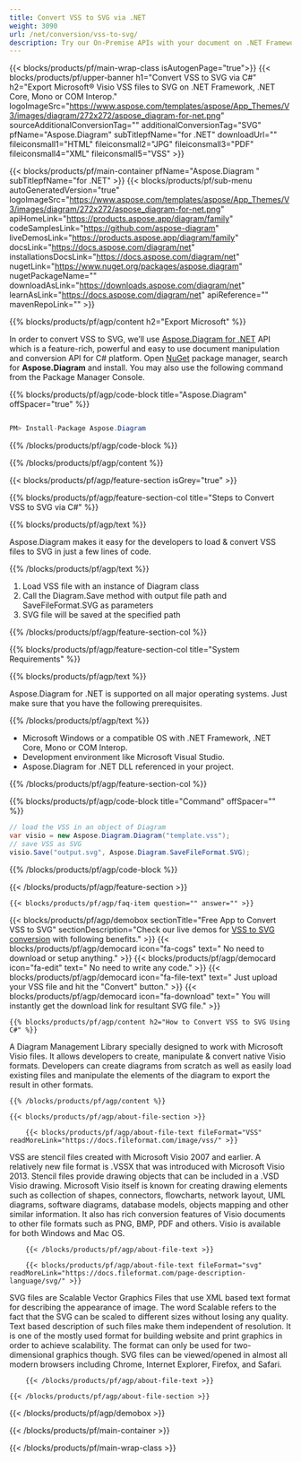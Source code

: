```yaml
---
title: Convert VSS to SVG via .NET 
weight: 3090
url: /net/conversion/vss-to-svg/ 
description: Try our On-Premise APIs with your document on .NET Framework, .NET Core, Mono or COM Interop.
---
```


{{< blocks/products/pf/main-wrap-class isAutogenPage="true">}}
{{< blocks/products/pf/upper-banner h1="Convert VSS to SVG via C#" h2="Export Microsoft® Visio VSS files to SVG on .NET Framework, .NET Core, Mono or COM Interop." logoImageSrc="https://www.aspose.com/templates/aspose/App_Themes/V3/images/diagram/272x272/aspose_diagram-for-net.png" sourceAdditionalConversionTag="" additionalConversionTag="SVG" pfName="Aspose.Diagram" subTitlepfName="for .NET" downloadUrl="" fileiconsmall1="HTML" fileiconsmall2="JPG" fileiconsmall3="PDF" fileiconsmall4="XML" fileiconsmall5="VSS" >}}

{{< blocks/products/pf/main-container pfName="Aspose.Diagram " subTitlepfName="for .NET" >}}
{{< blocks/products/pf/sub-menu autoGeneratedVersion="true" logoImageSrc="https://www.aspose.com/templates/aspose/App_Themes/V3/images/diagram/272x272/aspose_diagram-for-net.png" apiHomeLink="https://products.aspose.app/diagram/family" codeSamplesLink="https://github.com/aspose-diagram" liveDemosLink="https://products.aspose.app/diagram/family" docsLink="https://docs.aspose.com/diagram/net" installationsDocsLink="https://docs.aspose.com/diagram/net" nugetLink="https://www.nuget.org/packages/aspose.diagram" nugetPackageName="" downloadAsLink="https://downloads.aspose.com/diagram/net" learnAsLink="https://docs.aspose.com/diagram/net" apiReference="" mavenRepoLink="" >}}

{{% blocks/products/pf/agp/content h2="Export Microsoft" %}}

 In order to convert VSS to SVG, we’ll use
 [Aspose.Diagram for .NET](https://products.aspose.com/diagram/net) 
 API which is a feature-rich, powerful and easy to use document manipulation and conversion API for C# platform. Open
 [NuGet](https://www.nuget.org/packages/aspose.diagram) 
 package manager, search for
 **Aspose.Diagram** 
 and install. You may also use the following command from the Package Manager Console.

{{% blocks/products/pf/agp/code-block title="Aspose.Diagram" offSpacer="true" %}}

```cs

PM> Install-Package Aspose.Diagram

```

{{% /blocks/products/pf/agp/code-block %}}

{{% /blocks/products/pf/agp/content %}}

{{< blocks/products/pf/agp/feature-section isGrey="true" >}}

{{% blocks/products/pf/agp/feature-section-col title="Steps to Convert VSS to SVG via C#" %}}

{{% blocks/products/pf/agp/text %}}

 Aspose.Diagram makes it easy for the developers to load & convert VSS files to SVG in just a few lines of code.

{{% /blocks/products/pf/agp/text %}}

1.  Load VSS file with an instance of Diagram class
1.  Call the Diagram.Save method with output file path and SaveFileFormat.SVG as parameters
1.  SVG file will be saved at the specified path

{{% /blocks/products/pf/agp/feature-section-col %}}

{{% blocks/products/pf/agp/feature-section-col title="System Requirements" %}}

{{% blocks/products/pf/agp/text %}}

 Aspose.Diagram for .NET is supported on all major operating systems. Just make sure that you have the following prerequisites.

{{% /blocks/products/pf/agp/text %}}

-  Microsoft Windows or a compatible OS with .NET Framework, .NET Core, Mono or COM Interop.
-  Development environment like Microsoft Visual Studio.
-  Aspose.Diagram for .NET DLL referenced in your project.

{{% /blocks/products/pf/agp/feature-section-col %}}

{{% blocks/products/pf/agp/code-block title="Command" offSpacer="" %}}

```cs
// load the VSS in an object of Diagram 
var visio = new Aspose.Diagram.Diagram("template.vss");
// save VSS as SVG 
visio.Save("output.svg", Aspose.Diagram.SaveFileFormat.SVG); 

```

{{% /blocks/products/pf/agp/code-block %}}

{{< /blocks/products/pf/agp/feature-section >}}

    {{< blocks/products/pf/agp/faq-item question="" answer="" >}}
 

<!-- aboutfile Starts -->

{{< blocks/products/pf/agp/demobox sectionTitle="Free App to Convert VSS to SVG" sectionDescription="Check our live demos for [VSS to SVG conversion](https://products.aspose.app/diagram/conversion/vss-to-svg) with following benefits." >}}
        {{< blocks/products/pf/agp/democard icon="fa-cogs" text=" No need to download or setup anything." >}}
        {{< blocks/products/pf/agp/democard icon="fa-edit" text=" No need to write any code." >}}
        {{< blocks/products/pf/agp/democard icon="fa-file-text" text=" Just upload your VSS file and hit the \"Convert\" button." >}}
        {{< blocks/products/pf/agp/democard icon="fa-download" text=" You will instantly get the download link for resultant SVG file." >}}

    {{% blocks/products/pf/agp/content h2="How to Convert VSS to SVG Using C#" %}}

 A Diagram Management Library specially designed to work with Microsoft Visio files. It allows developers to create, manipulate & convert native Visio formats. Developers can create diagrams from scratch as well as easily load existing files and manipulate the elements of the diagram to export the result in other formats.



    {{% /blocks/products/pf/agp/content %}}

    {{< blocks/products/pf/agp/about-file-section >}}

        {{< blocks/products/pf/agp/about-file-text fileFormat="VSS" readMoreLink="https://docs.fileformat.com/image/vss/" >}}
VSS are stencil files created with Microsoft Visio 2007 and earlier. A relatively new file format is .VSSX that was introduced with Microsoft Visio 2013. Stencil files provide drawing objects that can be included in a .VSD Visio drawing. Microsoft Visio itself is known for creating drawing elements such as collection of shapes, connectors, flowcharts, network layout, UML diagrams, software diagrams, database models, objects mapping and other similar information. It also has rich conversion features of Visio documents to other file formats such as PNG, BMP, PDF and others. Visio is available for both Windows and Mac OS.

        {{< /blocks/products/pf/agp/about-file-text >}}

        {{< blocks/products/pf/agp/about-file-text fileFormat="svg" readMoreLink="https://docs.fileformat.com/page-description-language/svg/" >}}
SVG files are Scalable Vector Graphics Files that use XML based text format for describing the appearance of image. The word Scalable refers to the fact that the SVG can be scaled to different sizes without losing any quality. Text based description of such files make them independent of resolution. It is one of the mostly used format for building website and print graphics in order to achieve scalability. The format can only be used for two-dimensional graphics though. SVG files can be viewed/opened in almost all modern browsers including Chrome, Internet Explorer, Firefox, and Safari.

        {{< /blocks/products/pf/agp/about-file-text >}}

    {{< /blocks/products/pf/agp/about-file-section >}}

{{< /blocks/products/pf/agp/demobox >}}

<!-- aboutfile Ends -->

{{< /blocks/products/pf/main-container >}}
    
{{< /blocks/products/pf/main-wrap-class >}}